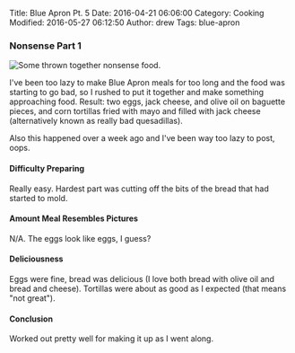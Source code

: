 Title: Blue Apron Pt. 5
Date: 2016-04-21 06:06:00
Category: Cooking
Modified: 2016-05-27 06:12:50
Author: drew
Tags: blue-apron

### Nonsense Part 1
<img src="{static}/media/cooking/junk1.0.jpg" alt="Some thrown together nonsense food."/>

I've been too lazy to make Blue Apron meals for too long and the food was starting to go bad,
so I rushed to put it together and make something approaching food.
Result: two eggs,
jack cheese,
and olive oil on baguette pieces,
and corn tortillas fried with mayo and filled with jack cheese
(alternatively known as really bad quesadillas).

Also this happened over a week ago and I've been way too lazy to post,
oops.

#### Difficulty Preparing
Really easy.
Hardest part was cutting off the bits of the bread that had started to mold.

#### Amount Meal Resembles Pictures
N/A.
The eggs look like eggs,
I guess?

#### Deliciousness
Eggs were fine,
bread was delicious
(I love both bread with olive oil and bread and cheese).
Tortillas were about as good as I expected
(that means "not great").

#### Conclusion
Worked out pretty well for making it up as I went along.
